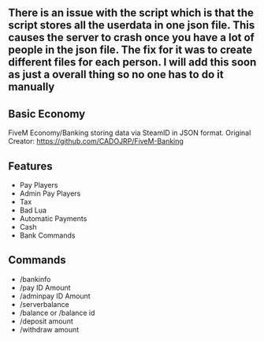 ## There is an issue with the script which is that the script stores all the userdata in one json file. This causes the server to crash once you have a lot of people in the json file. The fix for it was to create different files for each person. **I will add this soon as just a overall thing so no one has to do it manually**

## Basic Economy
FiveM Economy/Banking storing data via SteamID in JSON format. Original Creator: https://github.com/CADOJRP/FiveM-Banking

## Features
* Pay Players
* Admin Pay Players
* Tax
* Bad Lua
* Automatic Payments
* Cash
* Bank Commands

## Commands
* /bankinfo
* /pay ID Amount
* /adminpay ID Amount
* /serverbalance
* /balance or /balance id
* /deposit amount
* /withdraw amount
